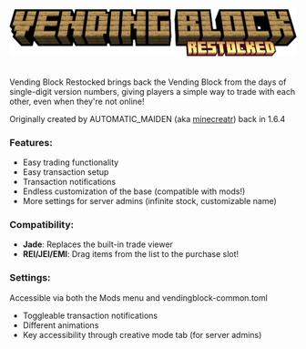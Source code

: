 <div align="center"><img src="/.github/assets/title.png" alt="Vending Block (logo)"></img></div>
<br/>
<br/>
Vending Block Restocked brings back the Vending Block from the days of single-digit version numbers, giving players a simple way to trade with each other, even when they're not online!

Originally created by AUTOMATIC_MAIDEN (aka [minecreatr](https://www.curseforge.com/members/minecreatr/projects)) back in 1.6.4

### Features:
- Easy trading functionality
- Easy transaction setup
- Transaction notifications
- Endless customization of the base (compatible with mods!)
- More settings for server admins (infinite stock, customizable name)

### Compatibility:
- **Jade**: Replaces the built-in trade viewer
- **REI/JEI/EMI**: Drag items from the list to the purchase slot!

### Settings:
Accessible via both the Mods menu and vendingblock-common.toml
- Toggleable transaction notifications
- Different animations
- Key accessibility through creative mode tab (for server admins)
